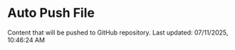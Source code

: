 # Auto Push File

Content that will be pushed to GitHub repository.
Last updated: 07/11/2025, 10:46:24 AM
